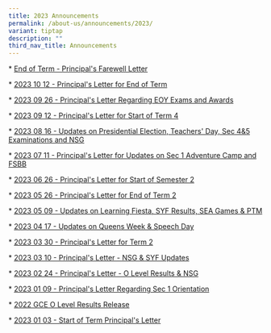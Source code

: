 ```yaml
---
title: 2023 Announcements
permalink: /about-us/announcements/2023/
variant: tiptap
description: ""
third_nav_title: Announcements
---
```

<p>*  <a href="/files/Principal's Letters/20231027 - end of term principal farewell letter.pdf" rel="noopener noreferrer nofollow" target="_blank">End of Term - Principal's Farewell Letter</a></p><p>*  <a href="/files/Principal's Letters/20231012 - end of term_change of principal, exams and post exam matters.pdf" rel="noopener noreferrer nofollow" target="_blank">2023 10 12 - Principal's Letter for End of Term</a></p><p>*  <a href="/files/Principal's Letters/20230926 - eoy exams and awards.pdf" rel="noopener noreferrer nofollow" target="_blank">2023 09 26 - Principal's Letter Regarding EOY Exams and Awards</a></p><p>*  <a href="/files/Principal's Letters/20230912 - start of term 4.pdf" rel="noopener noreferrer nofollow" target="_blank">2023 09 12 - Principal's Letter for Start of Term 4</a></p><p>*  <a href="/files/Principal's Letters/2023 08 16 - updates on presidential election, teachers day, sec 4&amp;5 examinations &amp; nsg.pdf" rel="noopener noreferrer nofollow" target="_blank">2023 08 16 - Updates on Presidential Election, Teachers' Day, Sec 4&amp;5 Examinations and NSG</a></p><p>*  <a href="/files/Principal's Letters/20230711 - updates on sec 1 adventure camp and full subject based banding (full sbb)_11 jul 2023.pdf" rel="noopener noreferrer nofollow" target="_blank">2023 07 11 - Principal's Letter for Updates on Sec 1 Adventure Camp and FSBB</a></p><p>*  <a href="/files/Principal's Letters/20230626 - start of semester 2.pdf" rel="noopener noreferrer nofollow" target="_blank">2023 06 26 - Principal's Letter for Start of Semester 2</a></p><p>* <a href="/files/Principal's Letters/20230526 - end of term letter.pdf" rel="noopener noreferrer nofollow" target="_blank">2023 05 26 - Principal's Letter for End of Term 2</a></p><p>* <a href="/files/Principal's Letters/20230509 - updates on learning fiesta, syf results, sea games &amp; ptm.pdf" rel="noopener noreferrer nofollow" target="_blank">2023 05 09 - Updates on Learning Fiesta, SYF Results, SEA Games &amp; PTM</a></p><p>* <a href="/files/Principal's Letters/20230417 - updates on queens week &amp; speech day.pdf" rel="noopener noreferrer nofollow" target="_blank">2023 04 17 - Updates on Queens Week &amp; Speech Day</a></p><p>* <a href="/files/Principal's Letters/20230330 - Term 2 events (Queens Week Sports Day Speech Day and SYF) 29 Mar 2023.pdf" rel="noopener noreferrer nofollow" target="_blank">2023 03 30 - Principal's Letter for Term 2</a></p><p>* <a href="/files/Principal's Letters/20230310 - Updates on NSG &amp; SYF Arts Presentation.pdf" rel="noopener noreferrer nofollow" target="_blank">2023 03 10 - Principal's Letter - NSG &amp; SYF Updates</a></p><p>* <a href="/files/Principal's Letters/2023 02 24 - Updates on O Level Results &amp; National School Games.pdf" rel="noopener noreferrer nofollow" target="_blank">2023 02 24 - Principal's Letter - O Level Results  &amp; NSG</a></p><p>* <a href="/files/Principal's Letters/20230109 - Updates on Sec 1 Orientation_HBL_Breakfast with Principal.pdf" rel="noopener noreferrer nofollow" target="_blank">2023 01 09 - Principal's Letter Regarding Sec 1 Orientation</a></p><p>*  <a href="/announcements/gceolevelresults/" rel="noopener noreferrer nofollow" target="_blank">2022 GCE O Level Results Release</a></p><p>*  <a href="/files/Principal's Letters/20230103 - Start of Term 1 (3 January).pdf" rel="noopener noreferrer nofollow" target="_blank">2023 01 03 - Start of Term Principal's Letter</a></p>